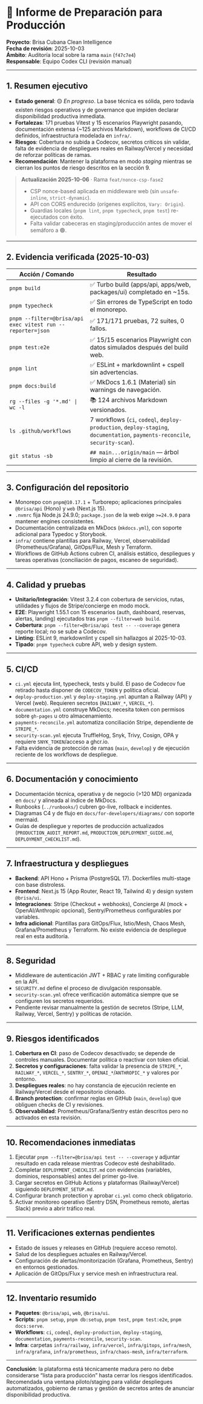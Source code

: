 # 🚦 Informe de Preparación para Producción

**Proyecto**: Brisa Cubana Clean Intelligence  
**Fecha de revisión**: 2025-10-03  
**Ámbito**: Auditoría local sobre la rama `main` (`f47c7e4`)  
**Responsable**: Equipo Codex CLI (revisión manual)

---

## 1. Resumen ejecutivo

- **Estado general**: 🟡 _En progreso_. La base técnica es sólida, pero todavía existen riesgos operativos y de governance que impiden declarar disponibilidad productiva inmediata.
- **Fortalezas**: 171 pruebas Vitest y 15 escenarios Playwright pasando, documentación extensa (~125 archivos Markdown), workflows de CI/CD definidos, infraestructura modelada en `infra/`.
- **Riesgos**: Cobertura no subida a Codecov, secretos críticos sin validar, falta de evidencia de despliegues reales en Railway/Vercel y necesidad de reforzar políticas de ramas.
- **Recomendación**: Mantener la plataforma en modo _staging_ mientras se cierran los puntos de riesgo descritos en la sección 9.

> **Actualización 2025-10-06** · Rama `feat/nonce-csp-fase2`
>
> - CSP nonce-based aplicada en middleware web (sin `unsafe-inline`, `strict-dynamic`).
> - API con CORS endurecido (orígenes explícitos, `Vary: Origin`).
> - Guardias locales (`pnpm lint`, `pnpm typecheck`, `pnpm test`) re-ejecutados con éxito.
> - Falta validar cabeceras en staging/producción antes de mover el semáforo a 🟢.

---

## 2. Evidencia verificada (2025-10-03)

| Acción / Comando                                           | Resultado                                                                                                                    |
| ---------------------------------------------------------- | ---------------------------------------------------------------------------------------------------------------------------- |
| `pnpm build`                                               | ✅ Turbo build (apps/api, apps/web, packages/ui) completado en ~15s.                                                         |
| `pnpm typecheck`                                           | ✅ Sin errores de TypeScript en todo el monorepo.                                                                            |
| `pnpm --filter=@brisa/api exec vitest run --reporter=json` | ✅ 171/171 pruebas, 72 suites, 0 fallos.                                                                                     |
| `pnpm test:e2e`                                            | ✅ 15/15 escenarios Playwright con datos simulados después del build web.                                                    |
| `pnpm lint`                                                | ✅ ESLint + markdownlint + cspell sin advertencias.                                                                          |
| `pnpm docs:build`                                          | ✅ MkDocs 1.6.1 (Material) sin warnings de navegación.                                                                       |
| `rg --files -g '*.md' \| wc -l`                            | 📚 124 archivos Markdown versionados.                                                                                        |
| `ls .github/workflows`                                     | 7 workflows (`ci`, `codeql`, `deploy-production`, `deploy-staging`, `documentation`, `payments-reconcile`, `security-scan`). |
| `git status -sb`                                           | `## main...origin/main` — árbol limpio al cierre de la revisión.                                                             |

---

## 3. Configuración del repositorio

- Monorepo con `pnpm@10.17.1` + Turborepo; aplicaciones principales `@brisa/api` (Hono) y `web` (Next.js 15).
- `.nvmrc` fija Node.js 24.9.0; `package.json` de la web exige `>=24.9.0` para mantener engines consistentes.
- Documentación centralizada en MkDocs (`mkdocs.yml`), con soporte adicional para Typedoc y Storybook.
- `infra/` contiene plantillas para Railway, Vercel, observabilidad (Prometheus/Grafana), GitOps/Flux, Mesh y Terraform.
- Workflows de GitHub Actions cubren CI, análisis estático, despliegues y tareas operativas (conciliación de pagos, escaneo de seguridad).

---

## 4. Calidad y pruebas

- **Unitario/Integración**: Vitest 3.2.4 con cobertura de servicios, rutas, utilidades y flujos de Stripe/concierge en modo mock.
- **E2E**: Playwright 1.55.1 con 15 escenarios (auth, dashboard, reservas, alertas, landing) ejecutados tras `pnpm --filter=web build`.
- **Cobertura**: `pnpm --filter=@brisa/api test -- --coverage` genera reporte local; no se sube a Codecov.
- **Linting**: ESLint 9, markdownlint y cspell sin hallazgos al 2025-10-03.
- **Tipado**: `pnpm typecheck` cubre API, web y design system.

---

## 5. CI/CD

- `ci.yml` ejecuta lint, typecheck, tests y build. El paso de Codecov fue retirado hasta disponer de `CODECOV_TOKEN` y política oficial.
- `deploy-production.yml` y `deploy-staging.yml` apuntan a Railway (API) y Vercel (web). Requieren secretos (`RAILWAY_*`, `VERCEL_*`).
- `documentation.yml` construye MkDocs; necesita token con permisos sobre `gh-pages` u otro almacenamiento.
- `payments-reconcile.yml` automatiza conciliación Stripe, dependiente de `STRIPE_*`.
- `security-scan.yml` ejecuta TruffleHog, Snyk, Trivy, Cosign, OPA y requiere `SNYK_TOKEN`/acceso a ghcr.io.
- Falta evidencia de protección de ramas (`main`, `develop`) y de ejecución reciente de los workflows de despliegue.

---

## 6. Documentación y conocimiento

- Documentación técnica, operativa y de negocio (>120 MD) organizada en `docs/` y alineada al índice de MkDocs.
- Runbooks (`../runbooks/`) cubren go-live, rollback e incidentes.
- Diagramas C4 y de flujo en `docs/for-developers/diagrams/` con soporte mermaid.
- Guías de despliegue y reportes de producción actualizados (`PRODUCTION_AUDIT_REPORT.md`, `PRODUCTION_DEPLOYMENT_GUIDE.md`, `DEPLOYMENT_CHECKLIST.md`).

---

## 7. Infraestructura y despliegues

- **Backend**: API Hono + Prisma (PostgreSQL 17). Dockerfiles multi-stage con base distroless.
- **Frontend**: Next.js 15 (App Router, React 19, Tailwind 4) y design system `@brisa/ui`.
- **Integraciones**: Stripe (Checkout + webhooks), Concierge AI (mock + OpenAI/Anthropic opcional), Sentry/Prometheus configurables por variables.
- **Infra adicional**: Plantillas para GitOps/Flux, Istio/Mesh, Chaos Mesh, Grafana/Prometheus y Terraform. No existe evidencia de despliegue real en esta auditoría.

---

## 8. Seguridad

- Middleware de autenticación JWT + RBAC y rate limiting configurable en la API.
- `SECURITY.md` define el proceso de divulgación responsable.
- `security-scan.yml` ofrece verificación automática siempre que se configuren los secretos requeridos.
- Pendiente revisar manualmente la gestión de secretos (Stripe, LLM, Railway, Vercel, Sentry) y políticas de rotación.

---

## 9. Riesgos identificados

1. **Cobertura en CI**: paso de Codecov desactivado; se depende de controles manuales. Documentar política o reactivar con token oficial.
2. **Secretos y configuraciones**: falta validar la presencia de `STRIPE_*`, `RAILWAY_*`, `VERCEL_*`, `SENTRY_*`, `OPENAI_*`/`ANTHROPIC_*` y valores por entorno.
3. **Despliegues reales**: no hay constancia de ejecución reciente en Railway/Vercel desde el repositorio clonado.
4. **Branch protection**: confirmar reglas en GitHub (`main`, `develop`) que obliguen checks de CI y revisiones.
5. **Observabilidad**: Prometheus/Grafana/Sentry están descritos pero no activados en esta revisión.

---

## 10. Recomendaciones inmediatas

1. Ejecutar `pnpm --filter=@brisa/api test -- --coverage` y adjuntar resultado en cada release mientras Codecov esté deshabilitado.
2. Completar `DEPLOYMENT_CHECKLIST.md` con evidencias (variables, dominios, responsables) antes del primer go-live.
3. Cargar secretos en GitHub Actions y plataformas (Railway/Vercel) siguiendo `DEPLOYMENT_SETUP.md`.
4. Configurar branch protection y aprobar `ci.yml` como check obligatorio.
5. Activar monitoreo operativo (Sentry DSN, Prometheus remoto, alertas Slack) previo a abrir tráfico real.

---

## 11. Verificaciones externas pendientes

- Estado de issues y releases en GitHub (requiere acceso remoto).
- Salud de los despliegues actuales en Railway/Vercel.
- Configuración de alertas/monitorización (Grafana, Prometheus, Sentry) en entornos gestionados.
- Aplicación de GitOps/Flux y service mesh en infraestructura real.

---

## 12. Inventario resumido

- **Paquetes**: `@brisa/api`, `web`, `@brisa/ui`.
- **Scripts**: `pnpm setup`, `pnpm db:setup`, `pnpm test`, `pnpm test:e2e`, `pnpm docs:serve`.
- **Workflows**: `ci`, `codeql`, `deploy-production`, `deploy-staging`, `documentation`, `payments-reconcile`, `security-scan`.
- **Infra**: carpetas `infra/railway`, `infra/vercel`, `infra/gitops`, `infra/mesh`, `infra/grafana`, `infra/prometheus`, `infra/chaos-mesh`, `infra/terraform`.

---

**Conclusión**: la plataforma está técnicamente madura pero no debe considerarse “lista para producción” hasta cerrar los riesgos identificados. Recomendada una ventana piloto/staging para validar despliegues automatizados, gobierno de ramas y gestión de secretos antes de anunciar disponibilidad productiva.
